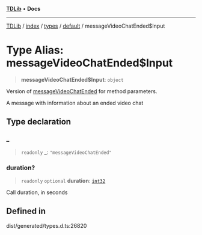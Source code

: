 [**TDLib**](../../../../../../README.md) • **Docs**

***

[TDLib](../../../../../../modules.md) / [index](../../../../../README.md) / [types](../../../README.md) / [default](../README.md) / messageVideoChatEnded$Input

# Type Alias: messageVideoChatEnded$Input

> **messageVideoChatEnded$Input**: `object`

Version of [messageVideoChatEnded](messageVideoChatEnded.md) for method parameters.

A message with information about an ended video chat

## Type declaration

### \_

> `readonly` **\_**: `"messageVideoChatEnded"`

### duration?

> `readonly` `optional` **duration**: [`int32`](int32-1.md)

Call duration, in seconds

## Defined in

dist/generated/types.d.ts:26820
